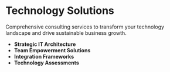 # Technology Solutions

Comprehensive consulting services to transform your technology landscape and drive sustainable business growth.

- **Strategic IT Architecture**
- **Team Empowerment Solutions**
- **Integration Frameworks**
- **Technology Assessments**
